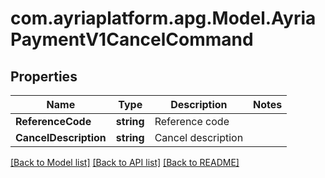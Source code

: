 
# com.ayriaplatform.apg.Model.AyriaPaymentV1CancelCommand

## Properties

Name | Type | Description | Notes
------------ | ------------- | ------------- | -------------
**ReferenceCode** | **string** | Reference code | 
**CancelDescription** | **string** | Cancel description | 

[[Back to Model list]](../README.md#documentation-for-models)
[[Back to API list]](../README.md#documentation-for-api-endpoints)
[[Back to README]](../README.md)

